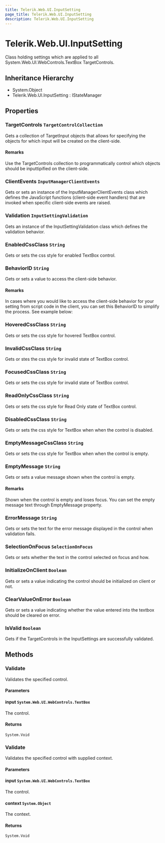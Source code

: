 ```yaml
---
title: Telerik.Web.UI.InputSetting
page_title: Telerik.Web.UI.InputSetting
description: Telerik.Web.UI.InputSetting
---
```


# Telerik.Web.UI.InputSetting

Class holding settings which are applied to all System.Web.UI.WebControls.TextBox TargetControls.

## Inheritance Hierarchy

* System.Object
* Telerik.Web.UI.InputSetting : IStateManager

## Properties

###  TargetControls `TargetControlCollection`

Gets a collection of TargetInput objects that allows for
            specifying the objects for which input will be created on the client-side.

#### Remarks
Use the TargetControls collection to programmatically control
            which objects should be inputtipified on the client-side.

###  ClientEvents `InputManagerClientEvents`

Gets or sets an instance of the InputManagerClientEvents class
            which defines the JavaScript functions (client-side event handlers) that are invoked
            when specific client-side events are raised.

###  Validation `InputSettingValidation`

Gets an instance of the InputSettingValidation class
            which defines the validation behavior.

###  EnabledCssClass `String`

Gets or sets the css style for enabled TextBox control.

###  BehaviorID `String`

Gets or sets a value to access the client-side behavior.

#### Remarks
In cases where you would like to access the client-side behavior for
            your setting from script code in the client, you can set this BehaviorID to simplify
            the process. See example below:

###  HoveredCssClass `String`

Gets or sets the css style for hovered TextBox control.

###  InvalidCssClass `String`

Gets or stes the css style for invalid state of TextBox control.

###  FocusedCssClass `String`

Gets or sets the css style for invalid state of TextBox control.

###  ReadOnlyCssClass `String`

Gets or sets the css style for Read Only state of TextBox control.

###  DisabledCssClass `String`

Gets or sets the css style for TextBox when when the control is disabled.

###  EmptyMessageCssClass `String`

Gets or sets the css style for TextBox when when the control is empty.

###  EmptyMessage `String`

Gets or sets a value message shown when the control is empty.

#### Remarks
Shown when the control is empty and loses focus. You can set the empty message
            text through EmptyMessage property.

###  ErrorMessage `String`

Gets or sets the text for the error message displayed in the control when validation fails.

###  SelectionOnFocus `SelectionOnFocus`

Gets or sets whether the text in the control selected on focus and how.

###  InitializeOnClient `Boolean`

Gets or sets a value indicating the control should be initialized on client or not.

###  ClearValueOnError `Boolean`

Gets or sets a value indicating whether the value entered into the textbox should be cleared on error.

###  IsValid `Boolean`

Gets if the TargetControls in the InputSettings 
            are successfully validated.

## Methods

###  Validate

Validates the specified  control.

#### Parameters

#### input `System.Web.UI.WebControls.TextBox`

The  control.

#### Returns

`System.Void` 

###  Validate

Validates the specified  control with supplied context.

#### Parameters

#### input `System.Web.UI.WebControls.TextBox`

The  control.

#### context `System.Object`

The context.

#### Returns

`System.Void` 

